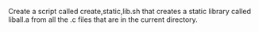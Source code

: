 Create a script called create,static,lib.sh that creates a static library called liball.a from all the .c files that are in the current directory.
